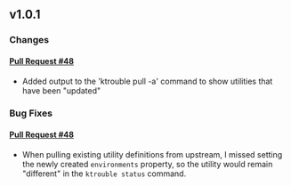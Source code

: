 ## v1.0.1

### Changes

#### [Pull Request #48](https://github.com/Maahsome/ktrouble/pull/48)

- Added output to the 'ktrouble pull -a'  command to show utilities that have been "updated"


### Bug Fixes

#### [Pull Request #48](https://github.com/Maahsome/ktrouble/pull/48)

- When pulling existing utility definitions from upstream, I missed setting the newly created `environments` property, so the utility would remain "different" in the `ktrouble status` command.

